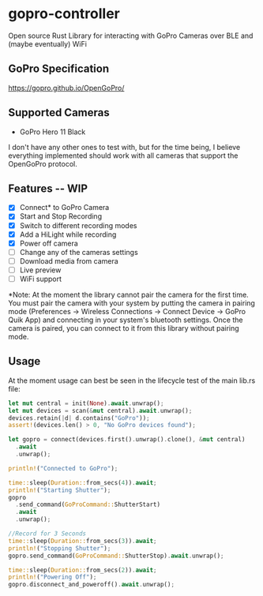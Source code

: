 # gopro-controller
Open source Rust Library for interacting with GoPro Cameras over BLE and (maybe eventually) WiFi

## GoPro Specification
https://gopro.github.io/OpenGoPro/

## Supported Cameras
- GoPro Hero 11 Black

I don't have any other ones to test with, but for the time being, I believe everything implemented should work with all cameras that support the OpenGoPro protocol.

## Features -- WIP
- [x] Connect* to GoPro Camera
- [x] Start and Stop Recording
- [x] Switch to different recording modes
- [x] Add a HiLight while recording
- [x] Power off camera
- [ ] Change any of the cameras settings
- [ ] Download media from camera
- [ ] Live preview
- [ ] WiFi support

*Note: At the moment the library cannot pair the camera for the first time. You must pair the camera with your system by putting the camera in pairing mode (Preferences -> Wireless Connections -> Connect Device -> GoPro Quik App) and connecting in your system's bluetooth settings. Once the camera is paired, you can connect to it from this library without pairing mode.

## Usage
At the moment usage can best be seen in the lifecycle test of the main lib.rs file: 

```rust
let mut central = init(None).await.unwrap();
let mut devices = scan(&mut central).await.unwrap();
devices.retain(|d| d.contains("GoPro"));
assert!(devices.len() > 0, "No GoPro devices found");

let gopro = connect(devices.first().unwrap().clone(), &mut central)
  .await
  .unwrap();

println!("Connected to GoPro");

time::sleep(Duration::from_secs(4)).await;
println!("Starting Shutter");
gopro
  .send_command(GoProCommand::ShutterStart)
  .await
  .unwrap();

//Record for 3 Seconds
time::sleep(Duration::from_secs(3)).await;
println!("Stopping Shutter");
gopro.send_command(GoProCommand::ShutterStop).await.unwrap();

time::sleep(Duration::from_secs(2)).await;
println!("Powering Off");
gopro.disconnect_and_poweroff().await.unwrap();
```
